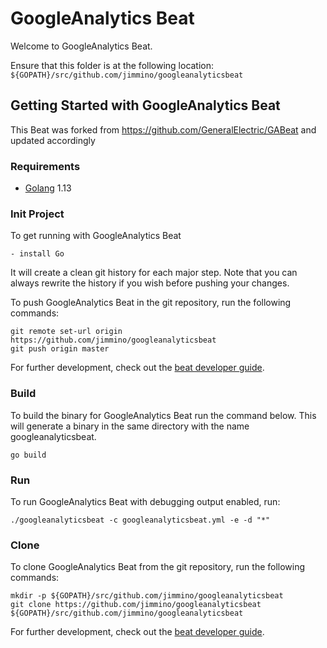 # GoogleAnalytics Beat

Welcome to GoogleAnalytics Beat.

Ensure that this folder is at the following location:
`${GOPATH}/src/github.com/jimmino/googleanalyticsbeat`

## Getting Started with GoogleAnalytics Beat

This Beat was forked from https://github.com/GeneralElectric/GABeat and updated accordingly

### Requirements

* [Golang](https://golang.org/dl/) 1.13

### Init Project
To get running with GoogleAnalytics Beat 

```
- install Go
```

It will create a clean git history for each major step. Note that you can always rewrite the history if you wish before pushing your changes.

To push GoogleAnalytics Beat in the git repository, run the following commands:

```
git remote set-url origin https://github.com/jimmino/googleanalyticsbeat
git push origin master
```

For further development, check out the [beat developer guide](https://www.elastic.co/guide/en/beats/libbeat/current/new-beat.html).

### Build

To build the binary for GoogleAnalytics Beat run the command below. This will generate a binary
in the same directory with the name googleanalyticsbeat.

```
go build
```


### Run

To run GoogleAnalytics Beat with debugging output enabled, run:

```
./googleanalyticsbeat -c googleanalyticsbeat.yml -e -d "*"
```


### Clone

To clone GoogleAnalytics Beat from the git repository, run the following commands:

```
mkdir -p ${GOPATH}/src/github.com/jimmino/googleanalyticsbeat
git clone https://github.com/jimmino/googleanalyticsbeat ${GOPATH}/src/github.com/jimmino/googleanalyticsbeat
```


For further development, check out the [beat developer guide](https://www.elastic.co/guide/en/beats/libbeat/current/new-beat.html).

